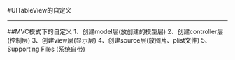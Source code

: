 #UITableView的自定义

---
##MVC模式下的自定义
    1、创建model层(放创建的模型层)
    2、创建controller层(控制层)
    3、创建view层(显示层)
    4、创建source层(放图片、plist文件)
    5、Supporting Files (系统自带)

